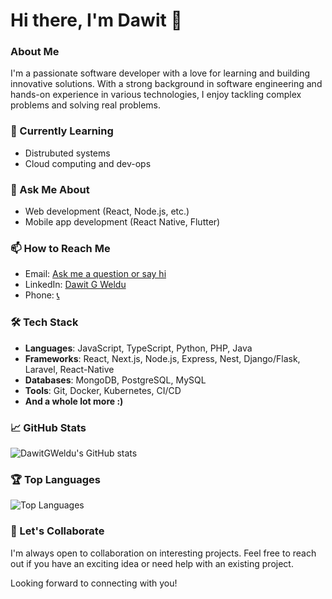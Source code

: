 # Hi there, I'm Dawit 👋

### About Me

I'm a passionate software developer with a love for learning and building innovative solutions. With a strong background in software engineering and hands-on experience in various technologies, I enjoy tackling complex problems and solving real problems.

### 🌱 Currently Learning
- Distrubuted systems
- Cloud computing and dev-ops

### 💬 Ask Me About
- Web development (React, Node.js, etc.)
- Mobile app development (React Native, Flutter)

### 📫 How to Reach Me
- Email: [Ask me a question or say hi](mailto:gdawit35@gmail.com)
- LinkedIn: [Dawit G Weldu](https://www.linkedin.com/in/dawit-g-weldu/)
- Phone: [📞](tel:+251994697123)

### 🛠️ Tech Stack
- **Languages**: JavaScript, TypeScript, Python, PHP, Java
- **Frameworks**: React, Next.js, Node.js, Express, Nest, Django/Flask, Laravel, React-Native
- **Databases**: MongoDB, PostgreSQL, MySQL
- **Tools**: Git, Docker, Kubernetes, CI/CD
- **And a whole lot more :)**

### 📈 GitHub Stats
![DawitGWeldu's GitHub stats](https://github-readme-stats.vercel.app/api?username=DawitGWeldu&show_icons=true&theme=radical)

### 🏆 Top Languages
![Top Languages](https://github-readme-stats.vercel.app/api/top-langs/?username=DawitGWeldu&layout=compact&theme=radical)

### 🤝 Let's Collaborate
I'm always open to collaboration on interesting projects. Feel free to reach out if you have an exciting idea or need help with an existing project.

Looking forward to connecting with you!
